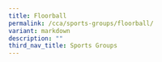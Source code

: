 ```yaml
---
title: Floorball
permalink: /cca/sports-groups/floorball/
variant: markdown
description: ""
third_nav_title: Sports Groups
---
```

